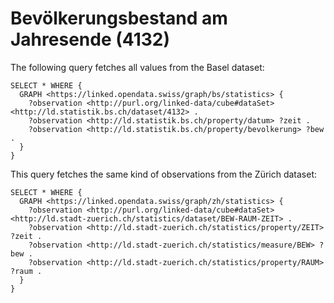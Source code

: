 # Bevölkerungsbestand am Jahresende (4132)

The following query fetches all values from the Basel dataset:

```
SELECT * WHERE {
  GRAPH <https://linked.opendata.swiss/graph/bs/statistics> {    
    ?observation <http://purl.org/linked-data/cube#dataSet> <http://ld.statistik.bs.ch/dataset/4132> .
    ?observation <http://ld.statistik.bs.ch/property/datum> ?zeit .
    ?observation <http://ld.statistik.bs.ch/property/bevolkerung> ?bew .
  }
}
```

This query fetches the same kind of observations from the Zürich dataset:

```
SELECT * WHERE {
  GRAPH <https://linked.opendata.swiss/graph/zh/statistics> {    
    ?observation <http://purl.org/linked-data/cube#dataSet> <http://ld.stadt-zuerich.ch/statistics/dataset/BEW-RAUM-ZEIT> .
    ?observation <http://ld.stadt-zuerich.ch/statistics/property/ZEIT> ?zeit .
    ?observation <http://ld.stadt-zuerich.ch/statistics/measure/BEW> ?bew .
    ?observation <http://ld.stadt-zuerich.ch/statistics/property/RAUM> ?raum .
  }
}
```
